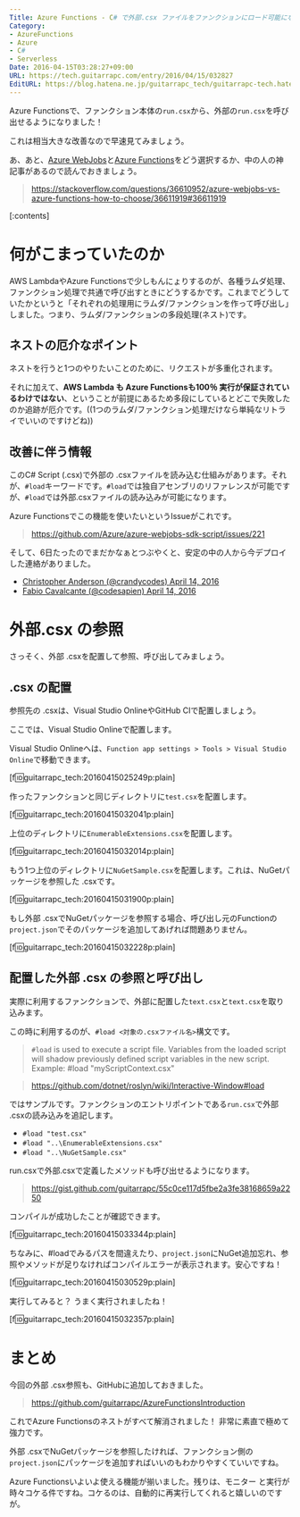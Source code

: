 ```yaml
---
Title: Azure Functions - C# で外部.csx ファイルをファンクションにロード可能になりました
Category:
- AzureFunctions
- Azure
- C#
- Serverless
Date: 2016-04-15T03:28:27+09:00
URL: https://tech.guitarrapc.com/entry/2016/04/15/032827
EditURL: https://blog.hatena.ne.jp/guitarrapc_tech/guitarrapc-tech.hatenablog.com/atom/entry/10328537792371201379
---
```


Azure Functionsで、ファンクション本体の`run.csx`から、外部の`run.csx`を呼び出せるようになりました！

これは相当大きな改善なので早速見てみましょう。

あ、あと、[Azure WebJobs](https://azure.microsoft.com/en-us/documentation/articles/web-sites-create-web-jobs/)と[Azure Functions](https://azure.microsoft.com/en-us/services/functions/)をどう選択するか、中の人の神記事があるので読んでおきましょう。

> https://stackoverflow.com/questions/36610952/azure-webjobs-vs-azure-functions-how-to-choose/36611919#36611919



[:contents]

# 何がこまっていたのか

AWS LambdaやAzure Functionsで少しもんにょりするのが、各種ラムダ処理、ファンクション処理で共通で呼び出すときにどうするかです。これまでどうしていたかというと「それぞれの処理用にラムダ/ファンクションを作って呼び出し」しました。つまり、ラムダ/ファンクションの多段処理(ネスト)です。

## ネストの厄介なポイント

ネストを行うと1つのやりたいことのために、リクエストが多重化されます。

それに加えて、**AWS Lambda も Azure Functionsも100％ 実行が保証されているわけではない**、ということが前提にあるため多段にしているとどこで失敗したのか追跡が厄介です。((1つのラムダ/ファンクション処理だけなら単純なリトライでいいのですけどね))

## 改善に伴う情報

このC# Script (.csx)で外部の .csxファイルを読み込む仕組みがあります。それが、`#load`キーワードです。`#load`では独自アセンブリのリファレンスが可能ですが、`#load`では外部.csxファイルの読み込みが可能になります。

Azure Functionsでこの機能を使いたいというIssueがこれです。

> https://github.com/Azure/azure-webjobs-sdk-script/issues/221

そして、6日たったのでまだかなぁとつぶやくと、安定の中の人から今デプロイした連絡がありました。

* [Christopher Anderson (@crandycodes) April 14, 2016](https://twitter.com/crandycodes/status/720497268147798016)
* [Fabio Cavalcante (@codesapien) April 14, 2016](https://twitter.com/codesapien/status/720516274128875520)


# 外部.csx の参照

さっそく、外部 .csxを配置して参照、呼び出してみましょう。

## .csx の配置

参照先の .csxは、Visual Studio OnlineやGitHub CIで配置しましょう。

ここでは、Visual Studio Onlineで配置します。

Visual Studio Onlineへは、`Function app settings > Tools > Visual Studio Online`で移動できます。

[f:id:guitarrapc_tech:20160415025249p:plain]

作ったファンクションと同じディレクトリに`test.csx`を配置します。

[f:id:guitarrapc_tech:20160415032041p:plain]

上位のディレクトリに`EnumerableExtensions.csx`を配置します。

[f:id:guitarrapc_tech:20160415032014p:plain]

もう1つ上位のディレクトリに`NuGetSample.csx`を配置します。これは、NuGetパッケージを参照した .csxです。

[f:id:guitarrapc_tech:20160415031900p:plain]

もし外部 .csxでNuGetパッケージを参照する場合、呼び出し元のFunctionの`project.json`でそのパッケージを追加してあげれば問題ありません。

[f:id:guitarrapc_tech:20160415032228p:plain]

## 配置した外部 .csx の参照と呼び出し

実際に利用するファンクションで、外部に配置した`text.csx`と`text.csx`を取り込みます。

この時に利用するのが、`#load <対象の.csxファイル名>`構文です。

> `#load` is used to execute a script file. Variables from the loaded script will shadow previously defined script variables in the new script. Example: #load "myScriptContext.csx"

> https://github.com/dotnet/roslyn/wiki/Interactive-Window#load

ではサンプルです。ファンクションのエントリポイントである`run.csx`で外部 .csxの読み込みを追記します。

- `#load "test.csx"`
- `#load "..\EnumerableExtensions.csx"`
- `#load "..\NuGetSample.csx"`

run.csxで外部.csxで定義したメソッドも呼び出せるようになります。

> https://gist.github.com/guitarrapc/55c0ce117d5fbe2a3fe38168659a2250

コンパイルが成功したことが確認できます。

[f:id:guitarrapc_tech:20160415033344p:plain]

ちなみに、#loadでみるパスを間違えたり、`project.json`にNuGet追加忘れ、参照やメソッドが足りなければコンパイルエラーが表示されます。安心ですね！

[f:id:guitarrapc_tech:20160415030529p:plain]

実行してみると？ うまく実行されましたね！

[f:id:guitarrapc_tech:20160415032357p:plain]

# まとめ

今回の外部 .csx参照も、GitHubに追加しておきました。

> https://github.com/guitarrapc/AzureFunctionsIntroduction

これでAzure Functionsのネストがすべて解消されました！ 非常に素直で極めて強力です。

外部 .csxでNuGetパッケージを参照したければ、ファンクション側の`project.json`にパッケージを追加すればいいのもわかりやすくていいですね。

Azure Functionsいよいよ使える機能が揃いました。残りは、モニター と実行が時々コケる件ですね。コケるのは、自動的に再実行してくれると嬉しいのですが。
